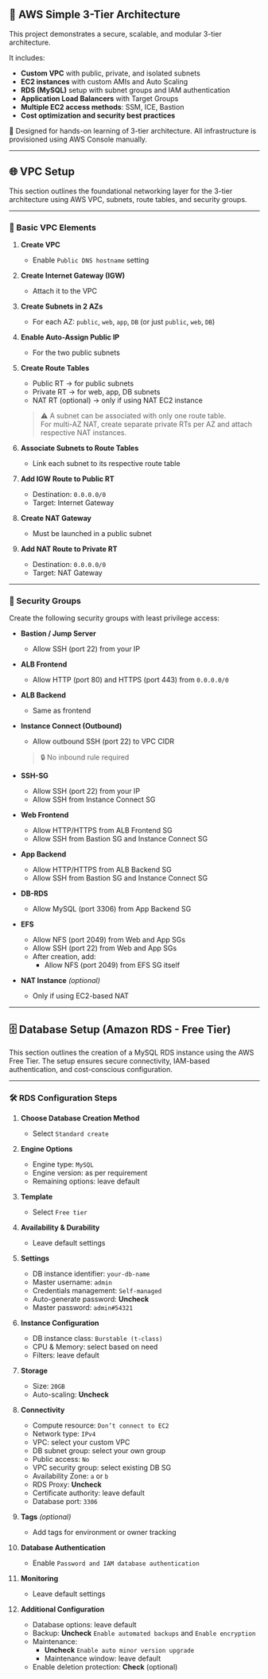 ## 🚀 AWS Simple 3-Tier Architecture

This project demonstrates a secure, scalable, and modular 3-tier architecture.

It includes:
- **Custom VPC** with public, private, and isolated subnets  
- **EC2 instances** with custom AMIs and Auto Scaling  
- **RDS (MySQL)** setup with subnet groups and IAM authentication  
- **Application Load Balancers** with Target Groups  
- **Multiple EC2 access methods**: SSM, ICE, Bastion  
- **Cost optimization and security best practices**

📌 Designed for hands-on learning of 3-tier architecture. All infrastructure is provisioned using AWS Console manually.

------------------------------------------------------------------------------------------------------------------------------------------------------------------------------------------

## 🌐 VPC Setup

This section outlines the foundational networking layer for the 3-tier architecture using AWS VPC, subnets, route tables, and security groups.

---

### 🧱 Basic VPC Elements

1. **Create VPC**  
   - Enable `Public DNS hostname` setting

2. **Create Internet Gateway (IGW)**  
   - Attach it to the VPC

3. **Create Subnets in 2 AZs**  
   - For each AZ: `public`, `web`, `app`, `DB` (or just `public`, `web`, `DB`)

4. **Enable Auto-Assign Public IP**  
   - For the two public subnets

5. **Create Route Tables**  
   - Public RT → for public subnets  
   - Private RT → for web, app, DB subnets  
   - NAT RT (optional) → only if using NAT EC2 instance  
   > ⚠️ A subnet can be associated with only one route table.  
   > For multi-AZ NAT, create separate private RTs per AZ and attach respective NAT instances.

6. **Associate Subnets to Route Tables**  
   - Link each subnet to its respective route table

7. **Add IGW Route to Public RT**  
   - Destination: `0.0.0.0/0`  
   - Target: Internet Gateway

8. **Create NAT Gateway**  
   - Must be launched in a public subnet

9. **Add NAT Route to Private RT**  
   - Destination: `0.0.0.0/0`  
   - Target: NAT Gateway

---

### 🔐 Security Groups

Create the following security groups with least privilege access:

- **Bastion / Jump Server**  
  - Allow SSH (port 22) from your IP

- **ALB Frontend**  
  - Allow HTTP (port 80) and HTTPS (port 443) from `0.0.0.0/0`

- **ALB Backend**  
  - Same as frontend

- **Instance Connect (Outbound)**  
  - Allow outbound SSH (port 22) to VPC CIDR  
  > 🔒 No inbound rule required

- **SSH-SG**  
  - Allow SSH (port 22) from your IP  
  - Allow SSH from Instance Connect SG

- **Web Frontend**  
  - Allow HTTP/HTTPS from ALB Frontend SG  
  - Allow SSH from Bastion SG and Instance Connect SG

- **App Backend**  
  - Allow HTTP/HTTPS from ALB Backend SG  
  - Allow SSH from Bastion SG and Instance Connect SG

- **DB-RDS**  
  - Allow MySQL (port 3306) from App Backend SG

- **EFS**  
  - Allow NFS (port 2049) from Web and App SGs  
  - Allow SSH (port 22) from Web and App SGs  
  - After creation, add:  
    - Allow NFS (port 2049) from EFS SG itself

- **NAT Instance** *(optional)*  
  - Only if using EC2-based NAT

------------------------------------------------------------------------------------------------------------------------------------------------------------------------------------------

## 🗄️ Database Setup (Amazon RDS - Free Tier)

This section outlines the creation of a MySQL RDS instance using the AWS Free Tier. The setup ensures secure connectivity, IAM-based authentication, and cost-conscious configuration.

---

### 🛠️ RDS Configuration Steps

1. **Choose Database Creation Method**  
   - Select `Standard create`

2. **Engine Options**  
   - Engine type: `MySQL`  
   - Engine version: as per requirement  
   - Remaining options: leave default

3. **Template**  
   - Select `Free tier`

4. **Availability & Durability**  
   - Leave default settings

5. **Settings**  
   - DB instance identifier: `your-db-name`  
   - Master username: `admin`  
   - Credentials management: `Self-managed`  
   - Auto-generate password: **Uncheck**  
   - Master password: `admin#54321`

6. **Instance Configuration**  
   - DB instance class: `Burstable (t-class)`  
   - CPU & Memory: select based on need  
   - Filters: leave default

7. **Storage**  
   - Size: `20GB`  
   - Auto-scaling: **Uncheck**

8. **Connectivity**  
   - Compute resource: `Don’t connect to EC2`  
   - Network type: `IPv4`  
   - VPC: select your custom VPC  
   - DB subnet group: select your own group  
   - Public access: `No`  
   - VPC security group: select existing DB SG  
   - Availability Zone: `a` or `b`  
   - RDS Proxy: **Uncheck**  
   - Certificate authority: leave default  
   - Database port: `3306`

9. **Tags** *(optional)*  
   - Add tags for environment or owner tracking

10. **Database Authentication**  
    - Enable `Password and IAM database authentication`

11. **Monitoring**  
    - Leave default settings

12. **Additional Configuration**  
    - Database options: leave default  
    - Backup: **Uncheck** `Enable automated backups` and `Enable encryption`  
    - Maintenance:  
      - **Uncheck** `Enable auto minor version upgrade`  
      - Maintenance window: leave default  
    - Enable deletion protection: **Check** (optional)


